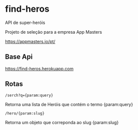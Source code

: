 # find-heros
API de super-heróis

Projeto de seleção para a empresa App Masters

https://appmasters.io/pt/

## Base Api

https://find-heros.herokuapp.com

## Rotas

```
/serch?q={param:query}
```
Retorna uma lista de Heróis que contém o termo {param:query}

```
/hero/{param:slug}
```
Retorna um objeto que correponda ao slug {param:slug}